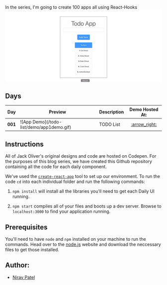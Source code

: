 
In the series, I'm going to create 100 apps all using React-Hooks
![App Demo](/todo-list/demo/app1demo.gif)
## Days
<table>
    <thead>
        <tr>
            <th>Day</th>
            <th>Preview</th>
            <th>Description</th>
            <th>Demo Hosted At:</th>
        </tr>
    </thead>
    <tbody>
        <tr>
            <td><strong>001</strong></td>
            <td>![App Demo](/todo-list/demo/app1demo.gif)</td>
            <td>TODO List</td>
            <td align="center"><a href="/"> :arrow_right:</a></td>
        </tr>
    </tbody>
</table>

## Instructions
All of Jack Oliver's original designs and code are hosted on Codepen. For the purposes of this blog series, we have created this Github repository containing all the code for each daily component. 

We've used the [`create-react-app`](https://github.com/facebookincubator/create-react-app) tool to set up our environment. To run the code `cd` into each individual folder and run the following commands:

1. `npm install` will install all the libraries you'll need to get each Daily UI running.

2. `npm start` compiles all of your files and boots up a dev server. Browse to `localhost:3000` to find your application running.


## Prerequisites
You'll need to have `node` and `npm` installed on your machine to run the commands. Head over to the [node.js](https://nodejs.org/en/) website and download the neccessary files to get those installed. 

## Author:

* [Nirav Patel](https://github.com/Niravpatel129) 
